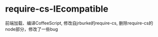 require-cs-IEcompatible
=======================

前端加载、编译CoffeeScript, 修改自jrburke的require-cs, 删除require-cs的node部分，修改了一些bug

